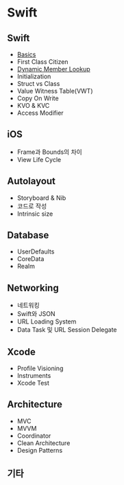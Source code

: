 # Swift

## Swift

- [Basics](language/basics.md)
- First Class Citizen
- [Dynamic Member Lookup](language/dynamic-member-lookup.md)
- Initialization
- Struct vs Class
- Value Witness Table(VWT)
- Copy On Write
- KVO & KVC
- Access Modifier

## iOS

- Frame과 Bounds의 차이
- View Life Cycle

## Autolayout

- Storyboard & Nib
- 코드로 작성
- Intrinsic size

## Database

- UserDefaults
- CoreData
- Realm

## Networking

- 네트워킹
- Swift와 JSON
- URL Loading System
- Data Task 및 URL Session Delegate

## Xcode

- Profile Visioning
- Instruments
- Xcode Test

## Architecture

- MVC
- MVVM
- Coordinator
- Clean Architecture
- Design Patterns

## 기타

